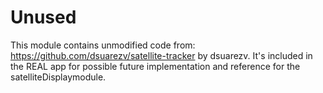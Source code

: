 # Unused

This module contains unmodified code from: https://github.com/dsuarezv/satellite-tracker by dsuarezv. It's included in the REAL app for possible future implementation and reference for the satelliteDisplaymodule.
